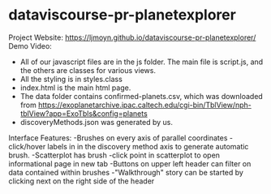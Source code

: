 # dataviscourse-pr-planetexplorer

Project Website: https://ljmoyn.github.io/dataviscourse-pr-planetexplorer/
Demo Video:

- All of our javascript files are in the js folder. The main file is script.js,
and the others are classes for various views.
- All the styling is in styles.class
- index.html is the main html page.
- The data folder contains confirmed-planets.csv, which was downloaded from https://exoplanetarchive.ipac.caltech.edu/cgi-bin/TblView/nph-tblView?app=ExoTbls&config=planets
- discoveryMethods.json was generated by us.

Interface Features:
-Brushes on every axis of parallel coordinates
-click/hover labels in in the discovery method axis to generate automatic brush.
-Scatterplot has brush
-click point in scatterplot to open informational page in new tab
-Buttons on upper left header can filter on data contained within brushes
-"Walkthrough" story can be started by clicking next on the right side of the header
